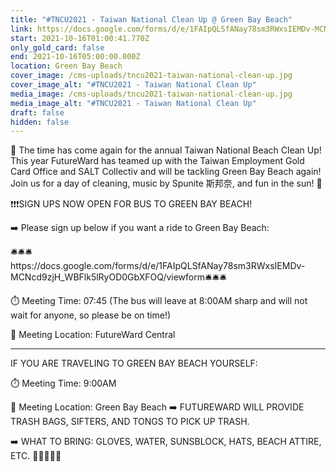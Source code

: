 ```yaml
---
title: "#TNCU2021 - Taiwan National Clean Up @ Green Bay Beach"
link: https://docs.google.com/forms/d/e/1FAIpQLSfANay78sm3RWxsIEMDv-MCNcd9zjH_WBFlk5lRyOD0GbXFOQ/viewform
start: 2021-10-16T01:00:41.770Z
only_gold_card: false
end: 2021-10-16T05:00:00.000Z
location: Green Bay Beach
cover_image: /cms-uploads/tncu2021-taiwan-national-clean-up.jpg
cover_image_alt: "#TNCU2021 - Taiwan National Clean Up"
media_image: /cms-uploads/tncu2021-taiwan-national-clean-up.jpg
media_image_alt: "#TNCU2021 - Taiwan National Clean Up"
draft: false
hidden: false
---
```

🌊 The time has come again for the annual Taiwan National Beach Clean Up! This year FutureWard has teamed up with the Taiwan Employment Gold Card Office and SALT Collectiv and will be tackling Green Bay Beach again! Join us for a day of cleaning, music by Spunite 斯邦奈, and fun in the sun! 🌊

❗❗❗SIGN UPS NOW OPEN FOR BUS TO GREEN BAY BEACH!

➡️ Please sign up below if you want a ride to Green Bay Beach:

🛎️🛎️🛎️https://docs.google.com/forms/d/e/1FAIpQLSfANay78sm3RWxsIEMDv-MCNcd9zjH_WBFlk5lRyOD0GbXFOQ/viewform🛎️🛎️🛎️

⏱️ Meeting Time: 07:45 (The bus will leave at 8:00AM sharp and will not wait for anyone, so please be on time!)

📍 Meeting Location: FutureWard Central

- - -

IF YOU ARE TRAVELING TO GREEN BAY BEACH YOURSELF:

⏱️ Meeting Time: 9:00AM

📍 Meeting Location: Green Bay Beach
➡️ FUTUREWARD WILL PROVIDE TRASH BAGS, SIFTERS, AND TONGS TO PICK UP TRASH.

➡️ WHAT TO BRING: GLOVES, WATER, SUNSBLOCK, HATS, BEACH ATTIRE, ETC. 🧤🚰🧴👙🧢